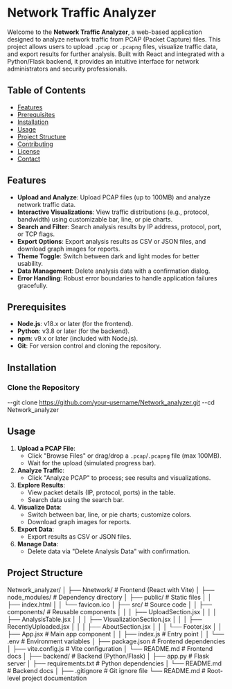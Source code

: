 # Network Traffic Analyzer

Welcome to the **Network Traffic Analyzer**, a web-based application designed to analyze network traffic from PCAP (Packet Capture) files. This project allows users to upload `.pcap` or `.pcapng` files, visualize traffic data, and export results for further analysis. Built with React and integrated with a Python/Flask backend, it provides an intuitive interface for network administrators and security professionals.

## Table of Contents
- [Features](#features)
- [Prerequisites](#prerequisites)
- [Installation](#installation)
- [Usage](#usage)
- [Project Structure](#project-structure)
- [Contributing](#contributing)
- [License](#license)
- [Contact](#contact)

## Features
- **Upload and Analyze**: Upload PCAP files (up to 100MB) and analyze network traffic data.
- **Interactive Visualizations**: View traffic distributions (e.g., protocol, bandwidth) using customizable bar, line, or pie charts.
- **Search and Filter**: Search analysis results by IP address, protocol, port, or TCP flags.
- **Export Options**: Export analysis results as CSV or JSON files, and download graph images for reports.
- **Theme Toggle**: Switch between dark and light modes for better usability.
- **Data Management**: Delete analysis data with a confirmation dialog.
- **Error Handling**: Robust error boundaries to handle application failures gracefully.

## Prerequisites
- **Node.js**: v18.x or later (for the frontend).
- **Python**: v3.8 or later (for the backend).
- **npm**: v9.x or later (included with Node.js).
- **Git**: For version control and cloning the repository.

## Installation

### Clone the Repository
--git clone https://github.com/your-username/Network_analyzer.git
--cd Network_analyzer



## Usage
1. **Upload a PCAP File**:
   - Click "Browse Files" or drag/drop a `.pcap`/`.pcapng` file (max 100MB).
   - Wait for the upload (simulated progress bar).
2. **Analyze Traffic**:
   - Click "Analyze PCAP" to process; see results and visualizations.
3. **Explore Results**:
   - View packet details (IP, protocol, ports) in the table.
   - Search data using the search bar.
4. **Visualize Data**:
   - Switch between bar, line, or pie charts; customize colors.
   - Download graph images for reports.
5. **Export Data**:
   - Export results as CSV or JSON files.
6. **Manage Data**:
   - Delete data via "Delete Analysis Data" with confirmation.

## Project Structure
Network_analyzer/
│
├── Nnetwork/                    # Frontend (React with Vite)
│   ├── node_modules/           # Dependency directory
│   ├── public/                 # Static files
│   │   ├── index.html
│   │   └── favicon.ico
│   ├── src/                    # Source code
│   │   ├── components/         # Reusable components
│   │   │   ├── UploadSection.jsx
│   │   │   ├── AnalysisTable.jsx
│   │   │   ├── VisualizationSection.jsx
│   │   │   ├── RecentlyUploaded.jsx
│   │   │   ├── AboutSection.jsx
│   │   │   └── Footer.jsx
│   │   ├── App.jsx             # Main app component
│   │   ├── index.js            # Entry point
│   │   └── .env                # Environment variables
│   ├── package.json            # Frontend dependencies
│   ├── vite.config.js          # Vite configuration
│   └── README.md               # Frontend docs
│
├── backend/                     # Backend (Python/Flask)
│   ├── app.py                  # Flask server
│   ├── requirements.txt        # Python dependencies
│   └── README.md               # Backend docs
│
├── .gitignore                   # Git ignore file
└── README.md                    # Root-level project documentation
